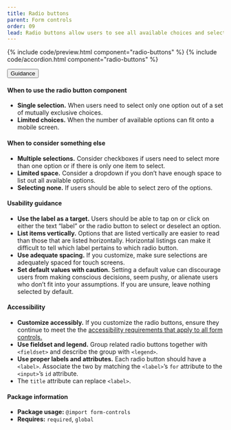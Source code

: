 ```yaml
---
title: Radio buttons
parent: Form controls
order: 09
lead: Radio buttons allow users to see all available choices and select exactly one.
---
```


{% include code/preview.html component="radio-buttons" %}
{% include code/accordion.html component="radio-buttons" %}

<div class="usa-accordion usa-accordion--bordered site-accordion-docs">
  <button class="usa-button-unstyled usa-accordion__button"
      aria-expanded="true" aria-controls="radio-docs">
    Guidance
  </button>
  <div id="radio-docs" aria-hidden="false" class="usa-accordion__content site-component-usage">
    <h4>When to use the radio button component</h4>
    <ul class="usa-content-list">
      <li><strong>Single selection.</strong> When users need to select only one option out of a set of mutually exclusive choices.</li>
      <li><strong>Limited choices.</strong> When the number of available options can fit onto a mobile screen.</li>
    </ul>
    <h4>When to consider something else</h4>
    <ul class="usa-content-list">
      <li><strong>Multiple selections.</strong> Consider checkboxes if users need to select more than one option or if there is only one item to select.</li>
      <li><strong>Limited space.</strong> Consider a dropdown if you don’t have enough space to list out all available options.</li>
      <li><strong>Selecting none.</strong> If users should be able to select zero of the options.</li>
    </ul>
    <h4>Usability guidance</h4>
    <ul class="usa-content-list">
      <li><strong>Use the label as a target.</strong> Users should be able to tap on or click on either the text “label” or the radio button to select or deselect an option.</li>
      <li><strong>List items vertically.</strong> Options that are listed vertically are easier to read than those that are listed horizontally. Horizontal listings can make it difficult to tell which label pertains to which radio button.</li>
      <li><strong>Use adequate spacing.</strong> If you customize, make sure selections are adequately spaced for touch screens.</li>
      <li><strong>Set default values with caution.</strong> Setting a default value can discourage users from making conscious decisions, seem pushy, or alienate users who don’t fit into your assumptions. If you are unsure, leave nothing selected by default.</li>
    </ul>
    <h4 class="usa-heading">Accessibility</h4>
    <ul class="usa-content-list">
      <li><strong>Customize accessibly.</strong> If you customize the radio buttons, ensure they continue to meet the the <a href="{{ site.baseurl }}/form-controls/"> accessibility requirements that apply to all form controls.</a></li>
      <li><strong>Use fieldset and legend.</strong> Group related radio buttons together with <code>&lt;fieldset></code> and describe the group with <code>&lt;legend&gt;</code>.</li>
      <li><strong>Use proper labels and attributes.</strong> Each radio button should have a <code>&lt;label&gt;</code>. Associate the two by matching the <code>&lt;label&gt;</code>’s <code>for</code> attribute to the <code>&lt;input&gt;</code>’s <code>id</code> attribute.</li>
      <li>The <code>title</code> attribute can replace <code>&lt;label&gt;</code>.</li>
    </ul>
    <h4 class="usa-heading">Package information</h4>
    <ul class="usa-content-list">
      <li>
        <strong>Package usage:</strong> <code>@import form-controls</code>
      </li>
      <li>
        <strong>Requires:</strong> <code>required</code>, <code>global</code>
      </li>
    </ul>
  </div>
</div>
